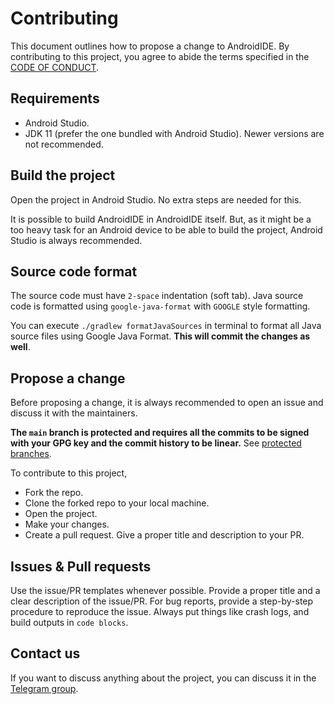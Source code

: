# Contributing

This document outlines how to propose a change to AndroidIDE. By contributing to this project, you
agree to abide the terms specified in the [CODE OF CONDUCT](./CODE_OF_CONDUCT.md).

## Requirements

- Android Studio.
- JDK 11 (prefer the one bundled with Android Studio). Newer versions are not recommended.

## Build the project

Open the project in Android Studio. No extra steps are needed for this.

It is possible to build AndroidIDE in AndroidIDE itself. But, as it might be a too heavy task for an Android device to be able to build the project, Android Studio is always recommended.

## Source code format

The source code must have `2-space` indentation (soft tab). Java source code is formatted
using `google-java-format` with `GOOGLE` style formatting.

You can
execute `./gradlew formatJavaSources` in terminal to format all Java source files using Google Java
Format.
**This will commit the changes as well**.

## Propose a change

Before proposing a change, it is always recommended to open an issue and discuss it with the maintainers.

**The `main` branch is protected and requires all the commits to be signed with your GPG key and the commit history to be linear.** See [protected branches](https://docs.github.com/en/repositories/configuring-branches-and-merges-in-your-repository/defining-the-mergeability-of-pull-requests/about-protected-branches).

To contribute to this project,

- Fork the repo.
- Clone the forked repo to your local machine.
- Open the project.
- Make your changes.
- Create a pull request. Give a proper title and description to your PR.

## Issues & Pull requests

Use the issue/PR templates whenever possible. Provide a proper title and a clear description of the
issue/PR. For bug reports, provide a step-by-step procedure to reproduce the issue. Always put things like crash
logs, and build outputs in `code blocks`.


## Contact us
If you want to discuss anything about the project, you can discuss it in
the [Telegram group](https://t.me/androidide_discussions).
